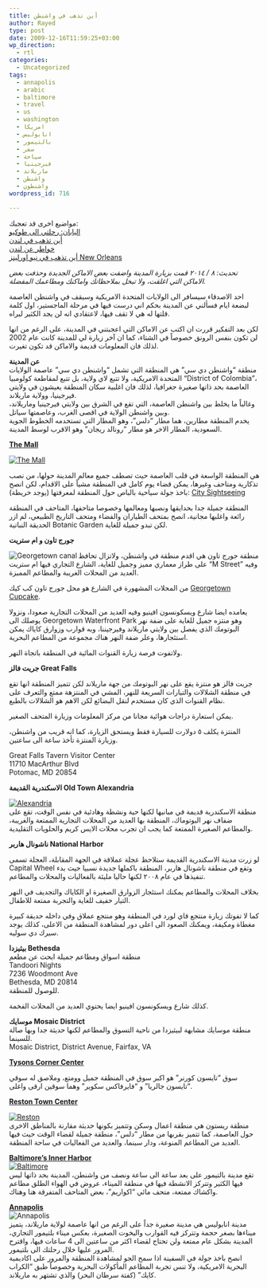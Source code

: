 ```yaml
---
title: أين تذهب في واشنطن
author: Rayed
type: post
date: 2009-12-16T11:59:25+03:00
wp_direction:
  - rtl
categories:
  - Uncategorized
tags:
  - annapolis
  - arabic
  - baltimore
  - travel
  - us
  - washington
  - امريكا
  - انابوليس
  - بالتيمور
  - سفر
  - سياحة
  - فيرجينيا
  - ماريلاند
  - واشنطن
  - واشنطون
wordpress_id: 716

---
```

<p>مواضيع اخرى قد تعجبك:<br />
<a href="http://rayed.com/wordpress/?p=1051">اليابان: رحلتي الى طوكيو</a><br />
<a href="http://rayed.com/wordpress/?p=759">أين تذهب في لندن</a><br />
<a href="http://rayed.com/wordpress/?p=661">خواطر عن لندن</a><br />
<a href="http://rayed.com/wordpress/?p=1203">أين تذهب في نيو اورلينز New Orleans</a></p>
<p><em>تحديث: ٨ / ٢٠١٤ قمت بزيارة المدينة واضفت بعض الاماكن الجديدة وحذفت بعض الاماكن التي اغلقت، ولا تبخل بملاحظاتك واماكنك ومطاعمك المفضلة.</em></p>
<p>احد الاصدقاء سيسافر الى الولايات المتحدة الامريكية وسيقف في واشنطن العاصمة لبضعة ايام فسألني عن المدينة بحكم اني درست فيها في مرحلة الماجستير، اول كلمة قلتها له هي لا تقف فيها، لاعتقادي انه لن يجد الكثير ليراه.</p>
<p>لكن بعد التفكير قررت ان اكتب عن الاماكن التي اعجبتني في المدينة، على الرغم من انها لن تكون بنفس الرونق خصوصاً في الشتاء، كما ان آخر زيارة لي للمدينة كانت عام 2002 لذلك فان المعلومات قديمة والاماكن قد تكون تغيرت.</p>
<p><strong>عن المدينة</strong><br />
منطقة &#8220;واشنطن دي سي&#8221; هي المنطقة التي تشمل &#8220;واشنطن دي سي&#8221; عاصمة الولايات المتحدة الامريكية، ولا تتبع لاي ولاية، بل تتبع لمقاطعة كولومبيا &#8220;District of Colombia&#8221;، العاصمة بحد ذاتها صغيرة جغرافيا، لذلك فان اغلبية سكان المنطقة يعيشون في ولايتي فيرجينيا، وولاية ماريلاند.<br />
وغالباً ما يخلط بين واشنطن العاصمة، التي تقع في الشرق بين ولايتي فيرجينيا وماريلاند، وبين واشنطن الولاية في اقصى الغرب، وعاصمتها سياتل.<br />
يخدم المنطقة مطارين، هما مطار &#8220;دلس&#8221;، وهو المطار التي تستخدمه الخطوط الجوية السعودية، المطار الاخر هو مطار &#8220;رونالد ريجان&#8221; وهو الاقرب لوسط المدينة.</p>
<p><strong><a href="http://www.nationalmall.org/">The Mall</a></strong></p>
<p><a href="http://www.flickr.com/photos/ableman/527626246/sizes/l/"><img src="http://farm2.static.flickr.com/1180/527626246_bfe49297cf_m.jpg" alt="The Mall"/></a></p>
<p>هي المنطقة الواسعة في قلب العاصمة حيث تصطف جميع معالم المدينة حولها، من نصب تذكارية ومتاحف وغيرها، يمكن قضاء يوم كامل في المنطقة مشياً على الاقدام، لكن انصح باخذ جولة سياحية بالباص حول المنطقة لمعرفتها (يوجد خريطة): <a href="http://www.city-sightseeing.com/index.phtml?command=search&#038;clear-search=true&#038;destinations=Washington+DC">City Sightseeing</a></p>
<p>المنطقة جميلة جدا بحدايقها ونصبها ومعالمها وخصوصا متاحفها، المتاحف في المنطقة رائعة واغلبها مجانية، انصح بمتحف الطياران والفضاء ومتحف التاريخ الطبيعي، لم ازر الحديقة النباتية Botanic Garden لكن تبدو جميلة للغاية.</p>
<p><strong>جورج تاون و ام ستريت</strong></p>
<p><img src="http://upload.wikimedia.org/wikipedia/commons/thumb/1/12/C%26O_Canal_-_Georgetown.jpg/180px-C%26O_Canal_-_Georgetown.jpg" align="left" alt="Georgetown canal" /></p>
<p>منطقة جورج تاون هي اقدم منطقة في واشنطن، ولاتزال تحافظ على طراز معماري مميز وجميل للغاية، الشارع التجاري فيها ام ستريت &#8220;M Street&#8221; وفيه العديد من المحلات الغريبة والمطاعم المميزة.</p>
<p>من المحلات المشهورة في الشارع هو محل جورج تاون كب كيك <a href="https://www.georgetowncupcake.com/">Georgetown Cupcake</a>.</p>
<p>يعامده ايضا شارع ويسكونسون افينيو وفيه العديد من المحلات التجارية صعودا، ونزولا يوصلك الى Georgetown Waterfront Park وهو منتزه جميل للغاية على ضفة نهر البوتومك الذي يفصل بين   ولايتي ماريلاند وفيرجيننا، وبه قوارب وزوارق كاياك يمكن استئجارها، وعلر ضفة النهر هناك مجموعة من المطاعم البحرية.</p>
<p>ولاتفوت فرصة زيارة القنوات المائية في المنطقة باتجاة النهر.</p>
<p><strong>جريت فالز Great Falls</strong></p>
<p>جريت فالز هو منتزة يقع على نهر البوتومك من جهة ماريلاند لكن تتميز المنطقة انها تقع في منطقة الشلالات والتيارات السريعة للنهر، المشي في المنتزهة ممتع والتعرف على نظام القنوات الذي كان مستخدم لنقل البضائع لكن الاهم هو الشلالات بالطبع.</p>
<p>يمكن استعارة دراجات هوائية مجانا من مركز المعلومات وزيارة المتحف الصغير.</p>
<p>المنتزة يكلف ٥ دولارت للسيارة فقط ويستحق الزيارة، كما انه قريب من واشنطن، وزيارة المنتزة تأخذ ساعة الى ساعتين.</p>
<p>Great Falls Tavern Visitor Center<br />
11710 MacArthur Blvd<br />
Potomac, MD 20854</p>
<p><strong>الاسكندرية القديمة Old Town Alexandria</strong></p>
<p><a href="http://www.flickr.com/photos/31792097@N07/3072139157/sizes/l/"><img src="http://farm4.static.flickr.com/3017/3072139157_91df87e321_m.jpg" alt="Alexandria" /></a><br />
منطقة الاسكندرية قديمة في مبانيها لكنها حية ونشطة وهادئية في نفس الوقت، تقع على ضفاف نهر البوتوماك، المنطقة بها العديد من المحلات التجارية الممتعة والغريبة، والمطاعم الصغيرة الممتعة كما يجب ان تجرب محلات الايس كريم والحلويات التقليدية.</p>
<p><strong>ناشونال هاربر National Harbor</strong></p>
<p>لو زرت مدينة الاسكندرية القديمة ستلاحظ عجلة عملاقة في الجهة المقابلة، العجلة تسمى Capital Wheel وتقع في منطقة ناشونال هاربر، المنطقة باكملها جديدة نسبيا حيث بدء تنفيذها في عام ٢٠٠٨ لكنها حاليا مليئة بالفعاليات والمحلات والمطاعم.</p>
<p>بخلاف المحلات والمطاعم يمكنك استئجار الزوارق الصغيرة او الكاياك والتجديف في النهر التيار خفيف للغاية والتجربة ممتعة للاطفال.</p>
<p>كما لا تفوتك زيارة منتجع قاي لورد في المنطقة وهو منتجع عملاق وفي داخله حديقة كبيرة مغطاة ومكيفة، ويمكنك الصعود الى اعلى دور لمشاهدة المنطقة من الاعلى، كذلك يوجد سيرك دي سوليه.</p>
<p><strong>بيثيزدا Bethesda</strong><br />
منطقة اسواق ومطاعم جميلة ابحث عن مطعم<br />
Tandoori Nights<br />
7236 Woodmont Ave<br />
Bethesda, MD 20814<br />
للوصول للمنطقة.</p>
<p>كذلك شارع ويسكونسون افينيو ايضا يحتوي العديد من المحلات الفخمة.</p>
<p><strong>موسايك Mosaic District</strong><br />
منطقة موسايك مشابهة لبيثيزدا من ناحية التسوق والمطاعم لكنها حديثة جدا وبها صالة للسينما.<br />
Mosaic District, District Avenue, Fairfax, VA</p>
<p><strong><a href="http://www.shoptysons.com/">Tysons Corner Center</a></strong></p>
<p>سوق &#8220;تايسون كورنر&#8221; هو اكبر سوق في المنطقة جميل وومتع، وملاصق له سوقي &#8220;تايسون جالريا&#8221; و &#8220;فايرفاكس سكوير&#8221; وهما سوقين ارقى واغلى.</p>
<p><strong><a href="http://www.restontowncenter.com/">Reston Town Center</a></strong></p>
<p><a href="http://www.flickr.com/photos/22302383@N07/2149513358/sizes/l/"><img src="http://farm3.static.flickr.com/2391/2149513358_3edb08cb55_m.jpg" alt="Reston" /></a><br />
منطقة ريستون هي منطقة اعمال وسكن وتتميز بكونها حديثة مقارنة بالمناطق الاخرى حول العاصمة، كما تتميز بقربها من مطار &#8220;دلس&#8221;، منطقة جميلة لقضاء الوقت حيث فيها العديد من المطاعم المنوعة، ودار سينما، والعديد من الفعاليات في ساحة المنطقة.</p>
<p><strong><a href="http://baltimore.org/about-baltimore/inner-harbor">Baltimore&#8217;s Inner Harbor</a></strong><br />
<a href="http://www.flickr.com/photos/beforethecoffee/478703878/sizes/l/"><img src="http://farm1.static.flickr.com/224/478703878_43824781ca_m.jpg" alt="Baltimore"  /></a><br />
تقع مدينة بالتيمور على بعد ساعة الى ساعة ونصف من واشنطن، المدينة بحد ذاتها ليس فيها الكثير وتتركز الانشطة فيها في منطقة الميناء، عروض في الهواء الطلق مطاعم واكشاك ممتعة، متحف مائي &#8220;اكواريم&#8221;، بعض المتاحف المتفرقة هنا وهناك.</p>
<p><strong><a href="http://www.visitannapolis.org/">Annapolis</a></strong><br />
<img src="http://upload.wikimedia.org/wikipedia/commons/thumb/e/e8/Annapolis_street.jpg/210px-Annapolis_street.jpg" align="left" alt="Annapolis" /><br />
مدينة انابوليس هي مدينة صغيرة جداً على الرغم من انها عاصمة لولاية ماريلاند، يتميز ميناءها بصغر حجمة وتتركز فيه القوارب واليخوت الصغيرة، بعكس ميناء بلتيمور التجاري، المدينة بشكل عام ممتعة ولن تحتاج لقضاء اكثر من ساعتين الى 4 ساعات فيها، واقترح المرور عليها خلال رحلتك الى بلتيمور.<br />
انصح باخذ جولة في السفينة اذا سمح الجو لمشاهدة المنطقة والمرور على اكاديمية البحرية الامريكية، ولا تنس تجربة المطاعم المأكولات البحرية وخصوصاً طبق &#8220;الكراب كايك&#8221; (كفتة سرطان البحر) والذي تشتهر به ماريلاند.</p>
